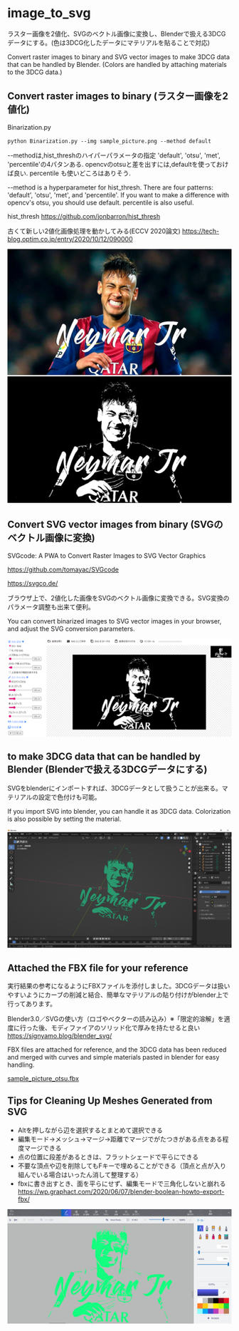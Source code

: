 # image_to_svg

ラスター画像を2値化、SVGのベクトル画像に変換し、Blenderで扱える3DCGデータにする。(色は3DCG化したデータにマテリアルを貼ることで対応)

Convert raster images to binary and SVG vector images to make 3DCG data that can be handled by Blender. (Colors are handled by attaching materials to the 3DCG data.)

## Convert raster images to binary (ラスター画像を2値化)

Binarization.py

```
python Binarization.py --img sample_picture.png --method default
```

--methodは,hist_threshのハイパーパラメータの指定
'default', 'otsu', 'met', 'percentile'の4パタンある.
opencvのotsuと差を出すには,defaultを使っておけば良い.
percentile も使いどころはありそう.

--method is a hyperparameter for hist_thresh.
There are four patterns: 'default', 'otsu', 'met', and 'percentile'.
If you want to make a difference with opencv's otsu, you should use default.
percentile is also useful.

hist_thresh
<https://github.com/jonbarron/hist_thresh>

古くて新しい2値化画像処理を動かしてみる(ECCV 2020論文)
<https://tech-blog.optim.co.jp/entry/2020/10/12/090000>

![sample_picture](sample_picture.png)
![sample_picture_otsu](sample_picture_otsu.png)

## Convert SVG vector images from binary (SVGのベクトル画像に変換)

SVGcode: A PWA to Convert Raster Images to SVG Vector Graphics

<https://github.com/tomayac/SVGcode>

<https://svgco.de/>

ブラウザ上で、2値化した画像をSVGのベクトル画像に変換できる。SVG変換のパラメータ調整も出来て便利。

You can convert binarized images to SVG vector images in your browser, and adjust the SVG conversion parameters.

![SVGcode](reference/SVGcode.png)



## to make 3DCG data that can be handled by Blender (Blenderで扱える3DCGデータにする)

SVGをblenderにインポートすれば、3DCGデータとして扱うことが出来る。マテリアルの設定で色付けも可能。

If you import SVG into blender, you can handle it as 3DCG data. Colorization is also possible by setting the material.

![blender_view](reference/blender_view.png)

## Attached the FBX file for your reference

実行結果の参考になるようにFBXファイルを添付しました。3DCGデータは扱いやすいようにカーブの削減と結合、簡単なマテリアルの貼り付けがblender上で行ってあります。

Blender3.0／SVGの使い方（ロゴやベクターの読み込み）※「限定的溶解」を適度に行った後、モディファイアのソリッド化で厚みを持たせると良い <https://signyamo.blog/blender_svg/>

FBX files are attached for reference, and the 3DCG data has been reduced and merged with curves and simple materials pasted in blender for easy handling.

[sample_picture_otsu.fbx](sample_picture_otsu.fbx)

## Tips for Cleaning Up Meshes Generated from SVG

* Altを押しながら辺を選択するとまとめて選択できる
* 編集モード→メッシュ→マージ→距離でマージでがたつきがある点をある程度マージできる
* 点の位置に段差があるときは、フラットシェードで平らにできる
* 不要な頂点や辺を削除してもFキーで埋めることができる（頂点と点が入り組んでいる場合はいったん消して整理する）
* fbxに書き出すとき、面を平らにせず、編集モードで三角化しないと崩れる <https://wp.graphact.com/2020/06/07/blender-boolean-howto-export-fbx/>


![fbx_demo](reference/fbx_demo.png)
